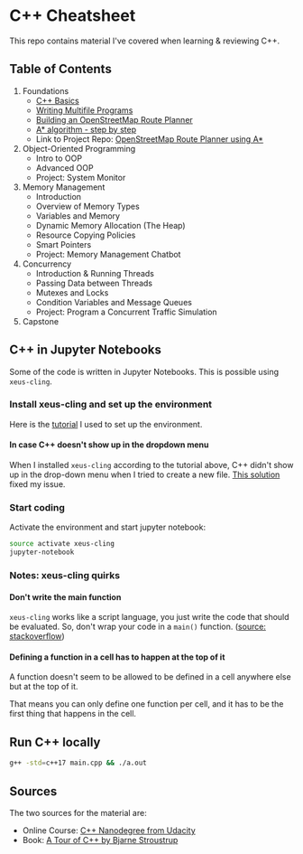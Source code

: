 # C++ Cheatsheet
This repo contains material I've covered when learning & reviewing C++. 

## Table of Contents
1. Foundations
    * [C++ Basics](https://github.com/kkufieta/cpp/blob/master/C%2B%2B%20Basics.ipynb)
    * [Writing Multifile Programs](https://github.com/kkufieta/cpp/blob/master/Writing%20Multifile%20Programs.ipynb)
    * [Building an OpenStreetMap Route Planner](https://github.com/kkufieta/cpp/blob/master/Building%20an%20OpenStreetMap%20Route%20Planner.ipynb)
    * [A* algorithm - step by step](https://github.com/kkufieta/cpp/blob/master/A*%20algorithm%20-%20step%20by%20step.ipynb)
    * Link to Project Repo: [OpenStreetMap Route Planner using A*](https://github.com/kkufieta/openstreetmap_routeplanner_astar)
2. Object-Oriented Programming
    * Intro to OOP
    * Advanced OOP
    * Project: System Monitor
3. Memory Management
    * Introduction
    * Overview of Memory Types
    * Variables and Memory
    * Dynamic Memory Allocation (The Heap)
    * Resource Copying Policies
    * Smart Pointers
    * Project: Memory Management Chatbot
4. Concurrency
    * Introduction & Running Threads
    * Passing Data between Threads
    * Mutexes and Locks
    * Condition Variables and Message Queues
    * Project: Program a Concurrent Traffic Simulation
5. Capstone


## C++ in Jupyter Notebooks
Some of the code is written in Jupyter Notebooks. This is possible using `xeus-cling`. 

### Install xeus-cling and set up the environment
Here is the [tutorial](https://www.learnopencv.com/xeus-cling-run-c-code-in-jupyter-notebook/) I used to set up the environment.

#### In case C++ doesn't show up in the dropdown menu
When I installed `xeus-cling` according to the tutorial above, C++ didn't show up in the drop-down menu when I tried to create a new file. [This solution](https://github.com/jupyter-xeus/xeus-cling/issues/217) fixed my issue.

### Start coding
Activate the environment and start jupyter notebook:
```bash
source activate xeus-cling
jupyter-notebook
```

### Notes: xeus-cling quirks 
#### Don't write the main function
`xeus-cling` works like a script language, you just write the code that should be evaluated. So, don't wrap your code in a `main()` function. ([source: stackoverflow](https://stackoverflow.com/questions/62751544/jupyter-notebook-error-for-c-kernelcling))

#### Defining a function in a cell has to happen at the top of it
A function doesn't seem to be allowed to be defined in a cell anywhere else but at the top of it.

That means you can only define one function per cell, and it has to be the first thing that happens in the cell.

## Run C++ locally
```bash
g++ -std=c++17 main.cpp && ./a.out
```

## Sources
The two sources for the material are:
* Online Course: [C++ Nanodegree from Udacity](https://www.udacity.com/course/c-plus-plus-nanodegree--nd213)
* Book: [A Tour of C++ by Bjarne Stroustrup](https://www.amazon.com/Tour-2nd-Depth-Bjarne-Stroustrup/dp/0134997832)
